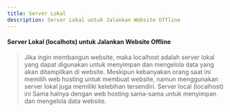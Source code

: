 ```yaml
---
title: Server Lokal
description: Server Lokal untuk Jalankan Website Offline
---
```


#### Server Lokal (localhots) untuk Jalankan Website Offline

>Jika ingin membangun website, maka localhost adalah server lokal yang dapat digunakan untuk menyimpan dan mengelola data yang akan ditampilkan di website.
Meskipun kebanyakan orang saat ini memilih web hosting untuk membuat website, namun menggunakan server lokal juga memiliki kelebihan tersendiri.
Server local (localhost) ini Sama halnya dengan web hosting sama-sama untuk menyimpan dan mengelola data website.